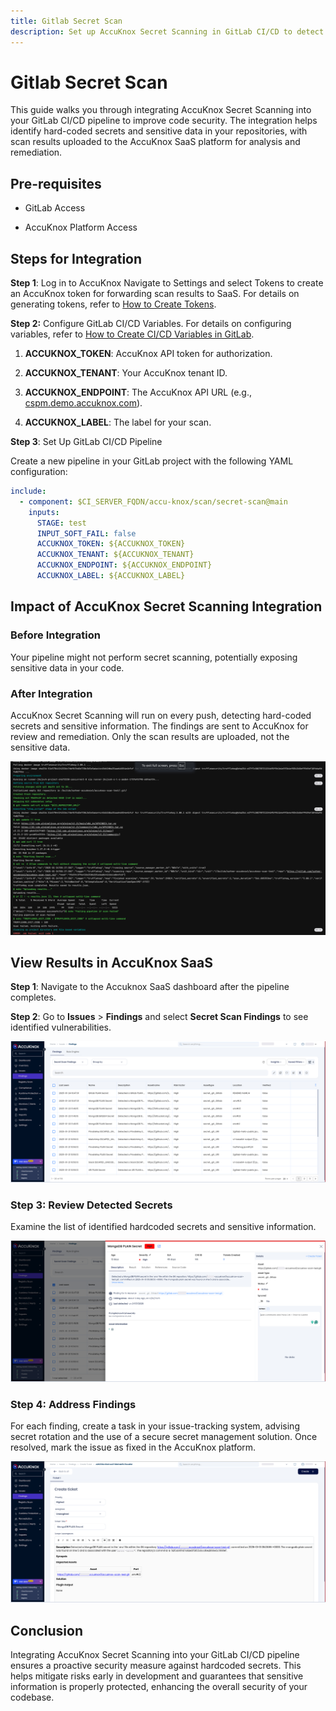 ```yaml
---
title: Gitlab Secret Scan
description: Set up AccuKnox Secret Scanning in GitLab CI/CD to detect and fix hard-coded secrets, ensuring sensitive data is secure and reducing security risks.
---
```


# Gitlab Secret Scan

This guide walks you through integrating AccuKnox Secret Scanning into your GitLab CI/CD pipeline to improve code security. The integration helps identify hard-coded secrets and sensitive data in your repositories, with scan results uploaded to the AccuKnox SaaS platform for analysis and remediation.

## Pre-requisites

- GitLab Access

- AccuKnox Platform Access

## Steps for Integration

**Step 1**: Log in to AccuKnox Navigate to Settings and select Tokens to create an AccuKnox token for forwarding scan results to SaaS. For details on generating tokens, refer to [How to Create Tokens](https://help.accuknox.com/how-to/how-to-create-tokens/?h=token "https://help.accuknox.com/how-to/how-to-create-tokens/?h=token").

**Step 2:** Configure GitLab CI/CD Variables. For details on configuring variables, refer to [How to Create CI/CD Variables in GitLab](https://docs.gitlab.com/ee/ci/variables/ "https://docs.gitlab.com/ee/ci/variables/").

1.  **ACCUKNOX_TOKEN**: AccuKnox API token for authorization.

2.  **ACCUKNOX_TENANT**: Your AccuKnox tenant ID.

3.  **ACCUKNOX_ENDPOINT**: The AccuKnox API URL (e.g., [cspm.demo.accuknox.com](http://cspm.demo.accuknox.com/ "http://cspm.demo.accuknox.com/")).

4.  **ACCUKNOX_LABEL**: The label for your scan.

**Step 3**: Set Up GitLab CI/CD Pipeline

Create a new pipeline in your GitLab project with the following YAML configuration:

```yaml
include:
  - component: $CI_SERVER_FQDN/accu-knox/scan/secret-scan@main
    inputs:
      STAGE: test
      INPUT_SOFT_FAIL: false
      ACCUKNOX_TOKEN: ${ACCUKNOX_TOKEN}
      ACCUKNOX_TENANT: ${ACCUKNOX_TENANT}
      ACCUKNOX_ENDPOINT: ${ACCUKNOX_ENDPOINT}
      ACCUKNOX_LABEL: ${ACCUKNOX_LABEL}
```

## Impact of AccuKnox Secret Scanning Integration

### Before Integration

Your pipeline might not perform secret scanning, potentially exposing sensitive data in your code.

### After Integration

AccuKnox Secret Scanning will run on every push, detecting hard-coded secrets and sensitive information. The findings are sent to AccuKnox for review and remediation. Only the scan results are uploaded, not the sensitive data.

![image-20250124-052140.png](./images/gitlab-secret-scan/1.png)

## View Results in AccuKnox SaaS

**Step 1**: Navigate to the Accuknox SaaS dashboard after the pipeline completes.

**Step 2**: Go to **Issues** > **Findings** and select **Secret Scan Findings** to see identified vulnerabilities.

![image-20250124-051924.png](./images/gitlab-secret-scan/2.png)

### Step 3: Review Detected Secrets

Examine the list of identified hardcoded secrets and sensitive information.

![image-20250124-052055.png](./images/gitlab-secret-scan/3.png)

### Step 4: Address Findings

For each finding, create a task in your issue-tracking system, advising secret rotation and the use of a secure secret management solution. Once resolved, mark the issue as fixed in the AccuKnox platform.

![image-20250124-052320.png](./images/gitlab-secret-scan/4.png)

## Conclusion

Integrating AccuKnox Secret Scanning into your GitLab CI/CD pipeline ensures a proactive security measure against hardcoded secrets. This helps mitigate risks early in development and guarantees that sensitive information is properly protected, enhancing the overall security of your codebase.
